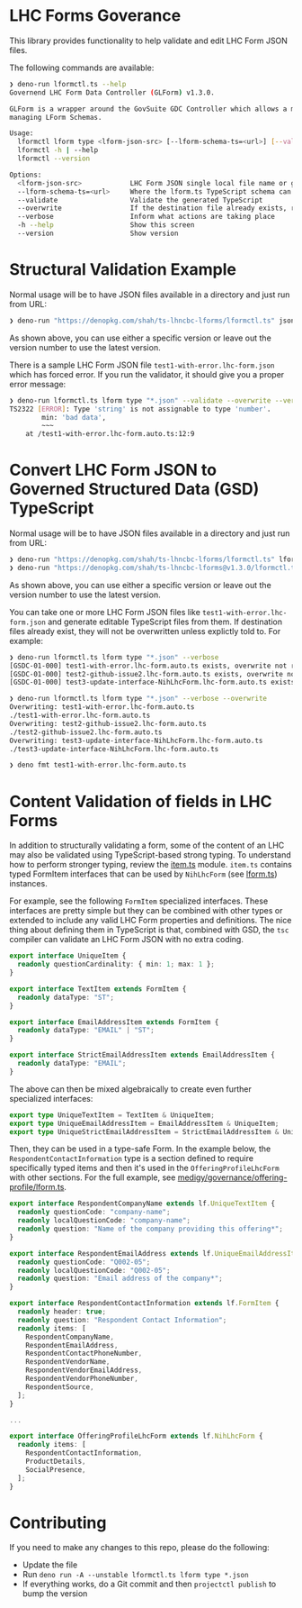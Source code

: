 # LHC Forms Goverance

This library provides functionality to help validate and edit LHC Form JSON files.

The following commands are available:

```bash
❯ deno-run lformctl.ts --help
Governend LHC Form Data Controller (GLForm) v1.3.0.

GLForm is a wrapper around the GovSuite GDC Controller which allows a more convenient CLI for
managing LForm Schemas.

Usage:
  lformctl lform type <lform-json-src> [--lform-schema-ts=<url>] [--validate] [--overwrite] [--verbose] [--dry-run]
  lformctl -h | --help
  lformctl --version

Options:
  <lform-json-src>            LHC Form JSON single local file name or glob (like "*.json" or "**/*.json")
  --lform-schema-ts=<url>     Where the lform.ts TypeScript schema can be found
  --validate                  Validate the generated TypeScript
  --overwrite                 If the destination file already exists, replace it
  --verbose                   Inform what actions are taking place
  -h --help                   Show this screen
  --version                   Show version
```

# Structural Validation Example

Normal usage will be to have JSON files available in a directory and just run from URL:

```bash
❯ deno-run "https://denopkg.com/shah/ts-lhncbc-lforms/lformctl.ts" json type "**/*.json" --verbose
```

As shown above, you can use either a specific version or leave out the version number to use the latest version.

There is a sample LHC Form JSON file `test1-with-error.lhc-form.json` which has forced error. If you run the validator, it should give you a proper error message:

```bash
❯ deno-run lformctl.ts lform type "*.json" --validate --overwrite --verbose
TS2322 [ERROR]: Type 'string' is not assignable to type 'number'.
        min: 'bad data',
        ~~~
    at /test1-with-error.lhc-form.auto.ts:12:9
```

# Convert LHC Form JSON to Governed Structured Data (GSD) TypeScript

Normal usage will be to have JSON files available in a directory and just run from URL:

```bash
❯ deno-run "https://denopkg.com/shah/ts-lhncbc-lforms/lformctl.ts" lform type "**/*.json" --verbose
❯ deno-run "https://denopkg.com/shah/ts-lhncbc-lforms@v1.3.0/lformctl.ts" lform type "**/*.json" --verbose
```

As shown above, you can use either a specific version or leave out the version number to use the latest version.

You can take one or more LHC Form JSON files like `test1-with-error.lhc-form.json` and generate editable TypeScript files from them. If destination files already exist, they will not be overwritten unless explictly told to. For example:

```bash
❯ deno-run lformctl.ts lform type "*.json" --verbose
[GSDC-01-000] test1-with-error.lhc-form.auto.ts exists, overwrite not requested, not replacing
[GSDC-01-000] test2-github-issue2.lhc-form.auto.ts exists, overwrite not requested, not replacing
[GSDC-01-000] test3-update-interface-NihLhcForm.lhc-form.auto.ts exists, overwrite not requested, not replacing

❯ deno-run lformctl.ts lform type "*.json" --verbose --overwrite
Overwriting: test1-with-error.lhc-form.auto.ts
./test1-with-error.lhc-form.auto.ts
Overwriting: test2-github-issue2.lhc-form.auto.ts
./test2-github-issue2.lhc-form.auto.ts
Overwriting: test3-update-interface-NihLhcForm.lhc-form.auto.ts
./test3-update-interface-NihLhcForm.lhc-form.auto.ts

❯ deno fmt test1-with-error.lhc-form.auto.ts
```

# Content Validation of fields in LHC Forms

In addition to structurally validating a form, some of the content of an LHC may also be validated using TypeScript-based strong typing. To understand how to perform stronger typing, review the [item.ts](item.ts) module. `item.ts` contains typed FormItem interfaces that can be used by `NihLhcForm` (see [lform.ts](lform.ts)) instances.

For example, see the following `FormItem` specialized interfaces. These interfaces are pretty simple but they can be combined with other types or extended to include any valid LHC Form properties and definitions. The nice thing about defining them in TypeScript is that, combined with GSD, the `tsc` compiler can validate an LHC Form JSON with no extra coding.

```typescript
export interface UniqueItem {
  readonly questionCardinality: { min: 1; max: 1 };
}

export interface TextItem extends FormItem {
  readonly dataType: "ST";
}

export interface EmailAddressItem extends FormItem {
  readonly dataType: "EMAIL" | "ST";
}

export interface StrictEmailAddressItem extends EmailAddressItem {
  readonly dataType: "EMAIL";
}
```

The above can then be mixed algebraically to create even further specialized interfaces:

```typescript
export type UniqueTextItem = TextItem & UniqueItem;
export type UniqueEmailAddressItem = EmailAddressItem & UniqueItem;
export type UniqueStrictEmailAddressItem = StrictEmailAddressItem & UniqueItem;

```

Then, they can be used in a type-safe Form. In the example below, the `RespondentContactInformation` type is a section defined to require specifically typed items and then it's used in the `OfferingProfileLhcForm` with other sections. For the full example, see [medigy/governance/offering-profile/lform.ts](https://github.com/medigy/governance/blob/master/offering-profile/lform.ts).

```typescript
export interface RespondentCompanyName extends lf.UniqueTextItem {
  readonly questionCode: "company-name";
  readonly localQuestionCode: "company-name";
  readonly question: "Name of the company providing this offering*";
}

export interface RespondentEmailAddress extends lf.UniqueEmailAddressItem {
  readonly questionCode: "Q002-05";
  readonly localQuestionCode: "Q002-05";
  readonly question: "Email address of the company*";
}

export interface RespondentContactInformation extends lf.FormItem {
  readonly header: true;
  readonly question: "Respondent Contact Information";
  readonly items: [
    RespondentCompanyName,
    RespondentEmailAddress,
    RespondentContactPhoneNumber,
    RespondentVendorName,
    RespondentVendorEmailAddress,
    RespondentVendorPhoneNumber,
    RespondentSource,
  ];
}

...

export interface OfferingProfileLhcForm extends lf.NihLhcForm {
  readonly items: [
    RespondentContactInformation,
    ProductDetails,
    SocialPresence,
  ];
}
```

# Contributing

If you need to make any changes to this repo, please do the following:

* Update the file
* Run `deno run -A --unstable lformctl.ts lform type *.json` 
* If everything works, do a Git commit and then `projectctl publish` to bump the version